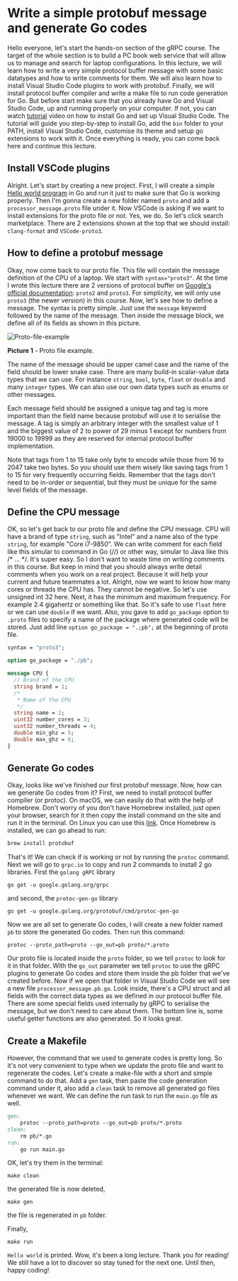 # Write a simple protobuf message and generate Go codes
Hello everyone, let's start the hands-on section of the gRPC course. The target
of the whole section is to build a PC book web service that will allow us to 
manage and search for laptop configurations. In this lecture, we will learn how
to write a very simple protocol buffer message with some basic datatypes and how
to write comments for them. We will also learn how to install Visual Studio Code
plugins to work with protobuf. Finally, we will install protocol buffer
compiler and write a make file to run code generation for Go. But before start 
make sure that you already have Go and Visual Studio Code, up and running 
properly on your computer. If not, you can watch [tutorial](https://youtu.be/jRLV-1GVET4)
video on how to install Go and set up Visual Studio Code. The tutorial will 
guide you step-by-step to install Go, add the `bin` folder to your PATH, 
install Visual Studio Code, customise its theme and setup go extensions to work
with it. Once everything is ready, you can come back here and continue this
lecture.

## Install VSCode plugins
Alright. Let's start by creating a new project. First, I will create a simple
[Hello world program](code/lecture6/main.go) in Go and run it just to make sure
that Go is working properly. Then I'm gonna create a new folder named `proto` 
and add a `processor_message.proto` file under it. Now VSCode is asking if we 
want to install extensions for the proto file or not. Yes, we do. So let's 
click search marketplace. There are 2 extensions shown at the top that we 
should install: `clang-format` and `VSCode-proto3`.

## How to define a protobuf message
Okay, now come back to our proto file. This file will contain the message 
definition of the CPU of a laptop. We start with `syntax="proto3"`. At the 
time I wrote this lecture there are 2 versions of protocol buffer on [Google's 
official documentation](https://developers.google.com/protocol-buffers/docs/overview):
`proto2` and `proto3`. For simplicity, we will only use `proto3` (the newer 
version) in this course. Now, let's see how to define a message. The syntax is
pretty simple. Just use the `message` keyword followed by the name of the 
message. Then inside the message block, we define all of its fields as shown 
in this picture.

![Proto-file-example](images/lecture6/proto_file_example.png)

**Picture 1** - Proto file example.

The name of the message should be upper camel case and the name of the field 
should be lower snake case. There are many build-in scalar-value data types 
that we can use. For instance `string`, `bool`, `byte`, `float` or `double` and
many `integer` types. We can also use our own data types such as enums or other
messages.

Each message field should be assigned a unique tag and tag is more important 
than the field name because protobuf will use it to serialise the message. A 
tag is simply an arbitrary integer with the smallest value of 1 and the biggest
value of 2 to power of 29 minus 1 except for numbers from 19000 to 19999 as 
they are reserved for internal protocol buffer implementation.

Note that tags from 1 to 15 take only byte to encode while those from 16 to 
2047 take two bytes. So you should use them wisely like saving tags from 1 to 
15 for very frequently occurring fields. Remember that the tags don't need 
to be in-order or sequential, but they must be unique for the same level fields 
of the message.

## Define the CPU message
OK, so let's get back to our proto file and define the CPU message. CPU will
have a brand of type `string`, such as "Intel" and a name also of the type 
`string`, for example "Core i7-9850". We can write comment for each field like 
this simular to command in Go (//) or other way, simular to Java like this
/* ... */. It's super easy. So I don't want to waste time on writing comments 
in this course. But keep in mind that you should always write detail comments 
when you work on a real project. Because it will help your current and future 
teammates a lot. Alright, now we want to know how many cores or threads the CPU
has. They cannot be negative. So let's use unsigned int 32 here. Next, it has 
the minimum and maximum frequency. For example 2.4 gigahertz or something like 
that. So it's safe to use `float` here or we can use `double` if we want. 
Also, you gave to add `go_package` option to `.proto` files to specify a name of 
the package where generated code will be stored. Just add line 
`option go_package = ".;pb";` at the beginning of proto file.

```protobuf
syntax = "proto3";

option go_package = "./pb";

message CPU {
  // Brand of the CPU
  string brand = 1;
  /*
   * Name of the CPU
   */
  string name = 2;
  uint32 number_cores = 3;
  uint32 number_threads = 4;
  double min_ghz = 5;
  double max_ghz = 6;
}
```

## Generate Go codes
Okay, looks like we've finished our first protobuf message. Now, how can we
generate Go codes from it? First, we need to install protocol buffer compiler
(or protoc). On macOS, we can easily do that with the help of Homebrew. Don't
worry of you don't have Homebrew installed, just open your browser, search for 
it then copy the install command on the site and run it in the terminal. On 
Linux you can use this [link](https://grpc.io/docs/protoc-installation/). Once
Homebrew is installed, we can go ahead to run:

```sh
brew install protobuf
```

That's it! We can check if is working or not by running the `protoc` command. 
Next we will go to `grpc.io` to copy and run 2 commands to install 2 go 
libraries. First the `golang gRPC` library

```shell
go get -u google.golang.org/grpc
```

and second, the `protoc-gen-go` library

```shell
go get -u google.golang.org/protobuf/cmd/protoc-gen-go
```

Now we are all set to generate Go codes, I will create a new folder named `pb` 
to store the generated Go codes. Then run this command:

```shell
protoc --proto_path=proto --go_out=pb proto/*.proto
```

Our proto file is located inside the `proto` folder, so we tell `protoc` to 
look for it in that folder. With the `go_out` parameter we tell `protoc` to use 
the gRPC plugins to generate Go codes and store them inside the pb folder that 
we've created before. Now if we open that folder in Visual Studio Code we will 
see a new file `processor_message.pb.go`. Look inside, there's a CPU struct and 
all fields with the correct data types as we defined in our protocol buffer 
file. There are some special fields used internally by gRPC to serialise the 
message, but we don't need to care about them. The bottom line is, some useful 
getter functions are also generated. So it looks great.

## Create a Makefile
However, the command that we used to generate codes is pretty long. So it's not 
very convenient to type when we update the proto file and want to regenerate 
the codes. Let's create a make-file with a short and simple command to do that.
Add a `gen` task, then paste the code generation command under it, also add a 
`clean` task to remove all generated go files whenever we want. We can define 
the run task to run the `main.go` file as well.

```makefile
gen:
	protoc --proto_path=proto --go_out=pb proto/*.proto
clean:
	rm pb/*.go
run:
	go run main.go
```

OK, let's try them in the terminal:

```shell
make clean
```

the generated file is now deleted,

```shell
make gen
```

the file is regenerated in `pb` folder.

Finally,

```shell
make run
```

`Hello world` is printed. Wow, it's been a long lecture. Thank you for
reading! We still have a lot to discover so stay tuned for the next one. Until 
then, happy coding!